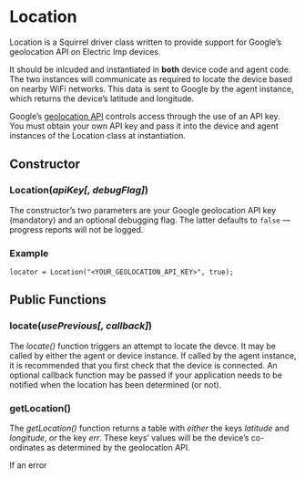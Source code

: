 # Location

Location is a Squirrel driver class written to provide support for Google’s geolocation API on Electric Imp devices.

It should be inlcuded and instantiated in **both** device code and agent code. The two instances will communicate as required to locate the device based on nearby WiFi networks. This data is sent to Google by the agent instance, which returns the device’s latitude and longitude.

Google’s [geolocation API](https://developers.google.com/maps/documentation/geolocation/intro) controls access through the use of an API key. You must obtain your own API key and pass it into the device and agent instances of the Location class at instantiation.

## Constructor

### Location(*apiKey[, debugFlag]*)

The constructor’s two parameters are your Google geolocation API key (mandatory) and an optional debugging flag. The latter defaults to `false` &mdash; progress reports will not be logged.

### Example

```squirrel
locator = Location("<YOUR_GEOLOCATION_API_KEY>", true);
```

## Public Functions

### locate(*usePrevious[, callback]*)

The *locate()* function triggers an attempt to locate the devce. It may be called by either the agent or device instance. If called by the agent instance, it is recommended that you first check that the device is connected. An optional callback function may be passed if your application needs to be notified when the location has been determined (or not).

### getLocation()

The *getLocation()* function returns a table with *either* the keys *latitude* and *longitude*, *or* the key *err*. These keys’ values will be the device’s co-ordinates as determined by the geolocation API.

If an error
